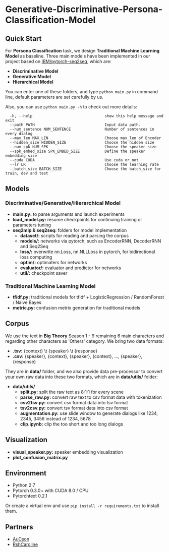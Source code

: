 # Generative-Discriminative-Persona-Classification-Model

## Quick Start

For **Persona Classification** task, we design **Traditional Machine Learning Model** as  baseline. Three main models have been implemented in our project based on [IBM/pytorch-seq2seq](https://github.com/IBM/pytorch-seq2seq), which are:

- **Discriminative Model**
- **Generative Model**
- **Hierarchical Model**

You can enter one of these folders, and type `python main.py` in command line, default parameters are set carefully by us.

Also, you can use ```python main.py -h```  to check out more details:

```shel
  -h, --help                                show this help message and exit
  --path PATH                               Input data path.
  --num_sentence NUM_SENTENCE               Number of sentences in every dialog
  --max_len MAX_LEN                         Choose max_len of Encoder
  --hidden_size HIDDEN_SIZE                 Choose the hidden size
  --num_spk NUM_SPK                         Choose the speaker size
  --spk_embed_size SPK_EMBED_SIZE           Define the speaker embedding size
  --cuda CUDA                               Use cuda or not
  --lr LR                                   Choose the learning rate
  --batch_size BATCH_SIZE                   Choose the batch_size for train, dev and test
```

## Models

### Discriminative/Generative/Hierarchical Model

- **main.py:**  to parse arguments and launch experiments
- **load_model.py:** resume checkpoints for continuing training or parameters tuning
- **seq2mlp & seq2seq:**  folders for model implementation
  - **dataset/:**  scripts for reading and parsing the corpus
  - **models/:** networks via pytorch, such as EncoderRNN, DecoderRNN and Seq2Seq 
  - **loss/:** overwrite nn.Loss, nn.NLLLoss in pytorch, for bidirectional loss computing
  - **optim/:** optimaters for networks
  - **evaluator/:** evaluator and predictor for networks
  - **util/:** checkpoint saver

### Traditional Machine Learning Model

- **tfidf.py:** traditional models for tfidf + LogisticRegression / RandomForest / Naive Bayes
- **metric.py:** confusion metrix generation for traditional models

## Corpus

We use the text in **Big Theory** Season 1 - 9 remaining 6 main characters and regarding other characters as 'Others' category. We bring two data formats:

- **.tsv:** {context} \t {speaker} \t {response} 
- **.csv:** {speaker}, {context}, {speaker}, {context}, …, {speaker}, {response} 

They are in **data/** folder, and we also provide data pre-processor to convert your own raw data into these two formats, which are in **data/utils/** folder:

- **data/utils/**
  - **split.py:** split the raw text as  8:1:1 for every scene
  - **parse_raw.py:** convert raw text to csv format data with tokenization 
  - **csv2tsv.py:** convert csv format data into tsv format
  - **tsv2csv.py:** convert tsv format data into csv format
  - **augmentation.py:** use slide window to generate dialogs like 1234, 2345, 3456 instead of  1234, 5678
  - **clip.ipynb:** clip the too short and too long dialogs

## Visualization

- **visual_speaker.py:**  speaker embedding visualization
- **plot_confusion_matrix.py** 

## Environment

- Python 2.7
- Pytorch 0.3.0+ with CUDA 8.0 / CPU
- Pytorchtext 0.2.1

Or create a virtual env and use  `pip install -r requirements.txt`  to install them.

## Partners

- [AuCson](https://github.com/AuCson)
- [RshCaroline](https://github.com/Rshcaroline)
